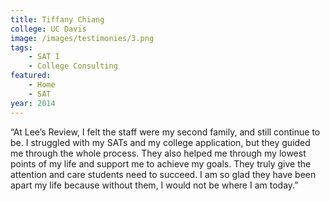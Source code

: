 ```yaml
---
title: Tiffany Chiang
college: UC Davis
image: /images/testimonies/3.png
tags:
    - SAT I
    - College Consulting
featured:
    - Home
    - SAT
year: 2014
---
```


“At Lee’s Review, I felt the staff were my second family, and still
continue to be. I struggled with my SATs and my college application, but
they guided me through the whole process. They also helped me through my
lowest points of my life and support me to achieve my goals. They truly
give the attention and care students need to succeed. I am so glad they
have been apart my life because without them, I would not be where I am
today.”
